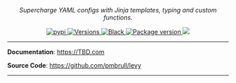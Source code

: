 <p align="center">
    <em>Supercharge YAML configs with Jinja templates, typing and custom functions.</em>
</p>
<p align="center">
<a href="https://pypi.org/project/levy/" target="_blank">
    <img src="https://img.shields.io/pypi/v/levy.svg" alt="pypi">
</a>
<a href="https://pypi.org/project/levy/" target="_blank">
    <img src="https://img.shields.io/pypi/pyversions/levy.svg" alt="Versions">
</a>
<a href="https://github.com/psf/black" target="_blank">
    <img src="https://img.shields.io/badge/code%20style-black-000000.svg" alt="Black">
</a>
<a href="https://github.com/pmbrull/levy" target="_blank">
    <img src="https://github.com/pmbrull/levy/actions/workflows/CI.yaml/badge.svg" alt="Package version">
</a>
<a href="https://codecov.io/gh/pmbrull/levy">
    <img src="https://codecov.io/gh/pmbrull/levy/branch/main/graph/badge.svg?token=C2OSY77VFR"/>
</a> 
</p>

---

**Documentation**: <a href="TBD" target="_blank">https://TBD.com</a>

**Source Code**: <a href="https://github.com/pmbrull/levy" target="_blank">https://github.com/pmbrull/levy</a>

---